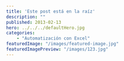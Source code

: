 ```yaml
---
title: 'Este post está en la raíz'
description: ""
published: 2013-02-13
hero: ../../../defaultHero.jpg
categories:
    - "Automatización con Excel"
featuredImage: "/images/featured-image.jpg"
featuredImagePreview: "/images/123.jpg"
---
```



